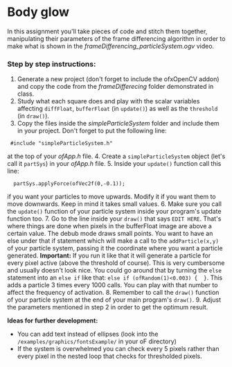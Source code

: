 # Body glow
In this assignment you'll take pieces of code and stitch them together, manipulating their parameters of the frame differencing algorithm in order to make what is shown in the _frameDifferencing_particleSystem.ogv_ video. 

### Step by step instructions:
1. Generate a new project (don't forget to include the ofxOpenCV addon) and copy the code from the _frameDifferecing_ folder demonstrated in class.
2. Study what each square does and play with the scalar variables affecting `diffFloat`, `bufferFloat` (in `update()`) as well as the `threshold` (in `draw()`).
3. Copy the files inside the _simpleParticleSystem_ folder and include them in your project. Don't forget to put the following line:
```
 #include "simpleParticleSystem.h"
```
at the top of your _ofApp.h_ file.
4. Create a `simpleParticleSystem` object (let's call it `partSys`) in your _ofApp.h_ file.
5. Inside your `update()` function call this line:
```
  partSys.applyForce(ofVec2f(0,-0.1));
```
if you want your particles to move upwards. Modify it if you want them to move downwards. Keep in mind it takes small values.
6. Make sure you call the `update()` function of your particle system inside your program's update function too.
7. Go to the line inside your `draw()` that says `EDIT HERE`. That's where things are done when pixels in the bufferFloat image are above a certain value. The debub mode draws small points. You want to have an else under that if statement which will make a call to the `addParticle(x,y)` of your particle system, passing it the coordinate where you want a particle generated. __Important:__ If you run it like that it will generate a particle for every pixel active (above the threshold of course). This is very cumbersome and usually doesn't look nice. You could go around that by turning the `else` statement into an `else if` like that: `else if (ofRandom(1)<0.003) {  }`. This adds a particle 3 times every 1000 calls. You can play with that number to affect the frequency of activation.
8. Remember to call the `draw()` function of your particle system at the end of your main program's `draw()`.
9. Adjust the parameters mentioned in step 2 in order to get the optimum result.

__Ideas for further development:__
* You can add text instead of ellipses (look into the `/examples/graphics/fontsExample/` in your oF directory)
* If the system is overwhelmed you can check every 5 pixels rather than every pixel in the nested loop that checks for thresholded pixels.
